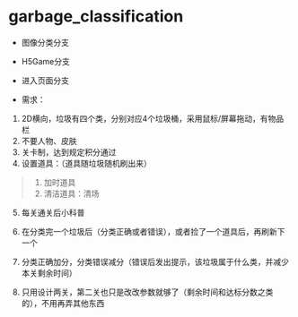 # garbage_classification

- 图像分类分支
- H5Game分支
- 进入页面分支



- 需求：

1. 2D横向，垃圾有四个类，分别对应4个垃圾桶，采用鼠标/屏幕拖动，有物品栏
2. 不要人物、皮肤
3. 关卡制，达到规定积分通过
4. 设置道具：（道具随垃圾随机刷出来）

> 1. 加时道具
> 2. 清洁道具：清场

5. 每关通关后小科普

6. 在分类完一个垃圾后（分类正确或者错误），或者捡了一个道具后，再刷新下一个

7. 分类正确加分，分类错误减分（错误后发出提示，该垃圾属于什么类，并减少本关剩余时间）

8. 只用设计两关，第二关也只是改改参数就够了（剩余时间和达标分数之类的），不用再弄其他东西



